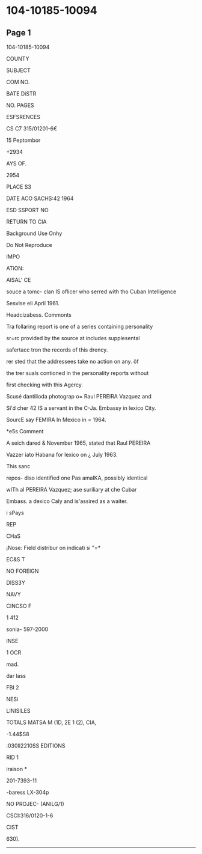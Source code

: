 # 104-10185-10094

## Page 1

104-10185-10094

COUNTY

SUBJECT

COM NO.

BATE DiSTR

NO. PAGES

ESFSRENCES

CS C7 315/01201-6€

15 Peptombor

÷2934

AYS OF.

2954

PLACE S3

DATE ACO SACHS:42 1964

ESD SSPORT NO

RETURN TO CIA

Background Use Onhy

Do Not Reproduce

IMPO

ATiON:

AISAL' CE

souce a tomc- clan IS oflicer who serred with tho Cuban Intelligence

Sesvise eli April 1961.

Headcizabess. Commonts

Tra follaring report is one of a series containing personality

sr=rc provided by the source at includes supplesental

safertacc tron the records of this drency.

rer sted that the addressees take no action on any. öf

the trer suals contioned in the personality reports without

first checking with this Agercy.

Scusé dantilioda photograp o= Raul PEREIRA Vazquez and

Si'd cher 42 IS a servant in the C-Ja. Embassy in lexico City.

SourcE say FEMIRA In Mexico in = 1964.

*e5s Comment

A seich dared & November 1965, stated that Raul PEREIRA

Vazzer iato Habana for lexico on ¿ July 1963.

This sanc

repos- diso identified one Pas amaIKA, possibly identical

wITh aI PEREIRA Vazquez; ase suriliary at che Cubar

Embass. a dexico Caly and is'assired as a waiter.

i sPays

REP

CHaS

¡Nose: Field distribur on indicati si "=*

EC&S T

NO FOREIGN

DISS3Y

NAVY

CINCSO F

1 412

sonia- 597-2000

INSE

1 OCR

mad.

dar lass

FBI 2

NESi

LINISILES

TOTALS MATSA M (1D, 2E 1 (2), CIA,

-1.44$S8

:030II2210SS EDITIONS

RID 1

iraison *

201-7393-11

-baress LX-304p

NO PROJEC- (ANILG/1)

CSCI:316/0120-1-6

CIST

630).

---

